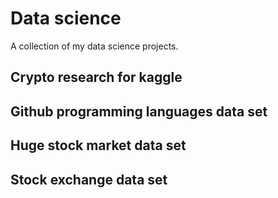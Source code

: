 # Data science
A collection of my data science projects. 

## Crypto research for kaggle

## Github programming languages data set

## Huge stock market data set

## Stock exchange data set
